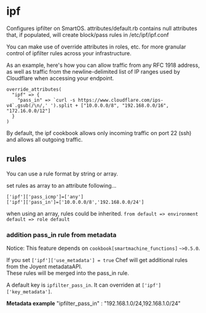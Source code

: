 ipf
===

Configures ipfilter on SmartOS.  attributes/default.rb contains null attributes that, if populated, will create block/pass rules in /etc/ipf/ipf.conf

You can make use of override attributes in roles, etc. for more granular control of ipfilter rules across your infrastructure.

As an example, here's how you can allow traffic from any RFC 1918 address, as well as traffic from the newline-delimited list of IP ranges used by Cloudflare when accessing your endpoint.

    override_attributes(
      "ipf" => {
        "pass_in" => `curl -s https://www.cloudflare.com/ips-v4`.gsub(/\n/,' ').split + ["10.0.0.0/8", "192.168.0.0/16", "172.16.0.0/12"]
      }
    )

By default, the ipf cookbook allows only incoming traffic on port 22 (ssh) and allows all outgoing traffic.

rules
----

You can use a rule format by string or array.

set rules as array to an attribute following...

    ['ipf']['pass_icmp']=['any']
    ['ipf']['pass_in']=['10.0.0.0/8','192.168.0.0/24']

when using an array, rules could be inherited. `from default => environment default => role default`
 
### addition pass_in rule from metadata

Notice: This feature depends on `cookbook[smartmachine_functions]` `~>0.5.0`.

If you set `['ipf']['use_metadata'] = true` Chef will get additional rules from the Joyent metadataAPI.  
These rules will be merged into the pass_in rule.

A default key is `ipfilter_pass_in`. It can overriden at  `['ipf']['key_metadata']`.

**Metadata example**
    "ipfilter_pass_in" : "192.168.1.0/24,192.168.1.0/24"

